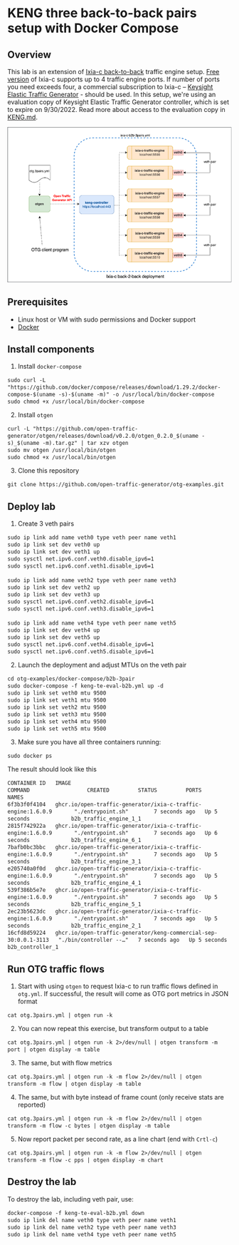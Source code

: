# KENG three back-to-back pairs setup with Docker Compose

## Overview
This lab is an extension of [Ixia-c back-to-back](README.md) traffic engine setup. [Free version](https://github.com/open-traffic-generator/ixia-c/blob/main/docs/faq.md#Ixia-c-free-version) of Ixia-c supports up to 4 traffic engine ports. If number of ports you need exceeds four, a commercial subscription to Ixia-c – [Keysight Elastic Traffic Generator](https://www.keysight.com/us/en/products/network-test/protocol-load-test/keysight-elastic-network-generator.html) - should be used. In this setup, we're using an evaluation copy of Keysight Elastic Traffic Generator controller, which is set to expire on 9/30/2022. Read more about access to the evaluation copy in [KENG.md](/KENG.md).

![Diagram](./diagram.png)

## Prerequisites

* Linux host or VM with sudo permissions and Docker support
* [Docker](https://docs.docker.com/engine/install/)

## Install components

1. Install `docker-compose`

```Shell
sudo curl -L "https://github.com/docker/compose/releases/download/1.29.2/docker-compose-$(uname -s)-$(uname -m)" -o /usr/local/bin/docker-compose
sudo chmod +x /usr/local/bin/docker-compose
```

2. Install `otgen`

```Shell
curl -L "https://github.com/open-traffic-generator/otgen/releases/download/v0.2.0/otgen_0.2.0_$(uname -s)_$(uname -m).tar.gz" | tar xzv otgen
sudo mv otgen /usr/local/bin/otgen
sudo chmod +x /usr/local/bin/otgen
```

3. Clone this repository

```Shell
git clone https://github.com/open-traffic-generator/otg-examples.git
```

## Deploy lab

1. Create 3 veth pairs

```Shell
sudo ip link add name veth0 type veth peer name veth1
sudo ip link set dev veth0 up
sudo ip link set dev veth1 up
sudo sysctl net.ipv6.conf.veth0.disable_ipv6=1
sudo sysctl net.ipv6.conf.veth1.disable_ipv6=1

sudo ip link add name veth2 type veth peer name veth3
sudo ip link set dev veth2 up
sudo ip link set dev veth3 up
sudo sysctl net.ipv6.conf.veth2.disable_ipv6=1
sudo sysctl net.ipv6.conf.veth3.disable_ipv6=1

sudo ip link add name veth4 type veth peer name veth5
sudo ip link set dev veth4 up
sudo ip link set dev veth5 up
sudo sysctl net.ipv6.conf.veth4.disable_ipv6=1
sudo sysctl net.ipv6.conf.veth5.disable_ipv6=1
```

2. Launch the deployment and adjust MTUs on the veth pair

```Shell
cd otg-examples/docker-compose/b2b-3pair
sudo docker-compose -f keng-te-eval-b2b.yml up -d 
sudo ip link set veth0 mtu 9500
sudo ip link set veth1 mtu 9500
sudo ip link set veth2 mtu 9500
sudo ip link set veth3 mtu 9500
sudo ip link set veth4 mtu 9500
sudo ip link set veth5 mtu 9500
````

3. Make sure you have all three containers running:

```Shell
sudo docker ps
```

  The result should look like this
  
```Shell
CONTAINER ID   IMAGE                                                              COMMAND                  CREATED         STATUS         PORTS     NAMES
6f3b3f0f4104   ghcr.io/open-traffic-generator/ixia-c-traffic-engine:1.6.0.9       "./entrypoint.sh"        7 seconds ago   Up 5 seconds             b2b_traffic_engine_1_1
2815f742922a   ghcr.io/open-traffic-generator/ixia-c-traffic-engine:1.6.0.9       "./entrypoint.sh"        7 seconds ago   Up 6 seconds             b2b_traffic_engine_6_1
7bafb0bc3bbc   ghcr.io/open-traffic-generator/ixia-c-traffic-engine:1.6.0.9       "./entrypoint.sh"        7 seconds ago   Up 5 seconds             b2b_traffic_engine_3_1
e205740a0f0d   ghcr.io/open-traffic-generator/ixia-c-traffic-engine:1.6.0.9       "./entrypoint.sh"        7 seconds ago   Up 5 seconds             b2b_traffic_engine_4_1
539f386b5e7e   ghcr.io/open-traffic-generator/ixia-c-traffic-engine:1.6.0.9       "./entrypoint.sh"        7 seconds ago   Up 5 seconds             b2b_traffic_engine_5_1
2ec23b5623dc   ghcr.io/open-traffic-generator/ixia-c-traffic-engine:1.6.0.9       "./entrypoint.sh"        7 seconds ago   Up 5 seconds             b2b_traffic_engine_2_1
16cfd8d59224   ghcr.io/open-traffic-generator/keng-commercial-sep-30:0.0.1-3113   "./bin/controller --…"   7 seconds ago   Up 5 seconds             b2b_controller_1
```

## Run OTG traffic flows

1. Start with using `otgen` to request Ixia-c to run traffic flows defined in `otg.yml`. If successful, the result will come as OTG port metrics in JSON format

```Shell
cat otg.3pairs.yml | otgen run -k
````

2. You can now repeat this exercise, but transform output to a table

```Shell
cat otg.3pairs.yml | otgen run -k 2>/dev/null | otgen transform -m port | otgen display -m table
````

3. The same, but with flow metrics

```Shell
cat otg.3pairs.yml | otgen run -k -m flow 2>/dev/null | otgen transform -m flow | otgen display -m table
````

4. The same, but with byte instead of frame count (only receive stats are reported)

```Shell
cat otg.3pairs.yml | otgen run -k -m flow 2>/dev/null | otgen transform -m flow -c bytes | otgen display -m table
````

5. Now report packet per second rate, as a line chart (end with `Crtl-c`)

```Shell
cat otg.3pairs.yml | otgen run -k -m flow 2>/dev/null | otgen transform -m flow -c pps | otgen display -m chart
````

## Destroy the lab

To destroy the lab, including veth pair, use:

```Shell
docker-compose -f keng-te-eval-b2b.yml down
sudo ip link del name veth0 type veth peer name veth1
sudo ip link del name veth2 type veth peer name veth3
sudo ip link del name veth4 type veth peer name veth5
````
